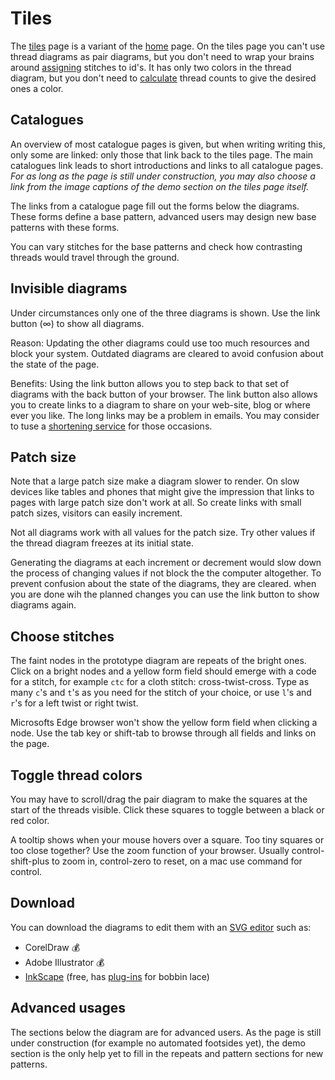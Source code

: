Tiles
=====

The [tiles] page is a variant of the [home] page.
On the tiles page you can't use thread diagrams as pair diagrams,
but you don't need to wrap your brains around [assigning] stitches to id's.
It has only two colors in the thread diagram,
but you don't need to [calculate] thread counts
to give the desired ones a color.

[tiles]: /GroundForge/tiles
[home]: /GroundForge
[assigning]: /GroundForge/help/Choose-Stitches#assign-stitches
[calculate]: /GroundForge/help/Thread-Colors


Catalogues
----------
An overview of most catalogue pages is given, but when writing writing this, only some are linked:
only those that link back to the tiles page.
The main catalogues link leads to short introductions and links to all catalogue pages.
_For as long as the page is still under construction,
you may also choose a link from the image captions of the demo section
on the tiles page itself._

The links from a catalogue page fill out the forms below the diagrams.
These forms define a base pattern, advanced users may design
new base patterns with these forms.

You can vary stitches for the base patterns and check how
contrasting threads would travel through the ground.

Invisible diagrams
------------------
Under circumstances only one of the three diagrams is shown.
Use the link button (&infin;) to show all diagrams.

Reason:
Updating the other diagrams could use too much resources and block your system.
Outdated diagrams are cleared to avoid confusion about the state of the page.

Benefits:
Using the link button allows you to step back to that set of diagrams
with the back button of your browser.
The link button also allows you to create links to a diagram to share
on your web-site, blog or where ever you like.
The long links may be a problem in emails. You may consider to tuse a
[shortening service](https://en.wikipedia.org/wiki/URL_shortening)
for those occasions.

Patch size
----------
Note that a large patch size make a diagram slower to render.
On slow devices like tables and phones that might give
the impression that links to pages with large patch size don't work at all.
So create links with small patch sizes, visitors can easily increment.

Not all diagrams work with all values for the patch size.
Try other values if the thread diagram freezes at its initial state. 

Generating the diagrams at each increment or decrement would slow down
the process of changing values if not block the the computer altogether.
To prevent confusion about the state of the diagrams, they are cleared.
when you are done wih the planned changes you can use the link button
to show diagrams again. 

Choose stitches
---------------
The faint nodes in the prototype diagram are repeats of the bright ones.
Click on a bright nodes and a yellow form field should emerge with a code
for a stitch, for example `ctc` for a cloth stitch: cross-twist-cross.
Type as many `c`'s and `t`'s as you need for the stitch of your choice,
or use `l`'s and `r`'s for a left twist or right twist.

Microsofts Edge browser won't show the yellow form field when clicking a node.
Use the tab key or shift-tab to browse through all fields and links on the page.

Toggle thread colors
--------------------
You may have to scroll/drag the pair diagram to make
the squares at the start of the threads visible.
Click these squares to toggle between a black or red color.

A tooltip shows when your mouse hovers over a square. 
Too tiny squares or too close together? Use the zoom function of your browser.
Usually control-shift-plus to zoom in, control-zero to reset,
on a mac use command for control.

Download
--------
You can download the diagrams to edit them with an [SVG editor] such as:
- CorelDraw 💰
- Adobe Illustrator 💰
- [InkScape](http://www.inkscape.org/) (free, has [plug-ins] for bobbin lace)

[plug-ins]: https://d-bl.github.io/inkscape-bobbinlace/
[SVG editor]: https://en.wikipedia.org/wiki/Comparison_of_vector_graphics_editors#File_format_support

Advanced usages
---------------
The sections below the diagram are for advanced users.
As the page is still under construction (for example no automated footsides yet),
the demo section is the only help yet to fill in the repeats and pattern sections
for new patterns. 
